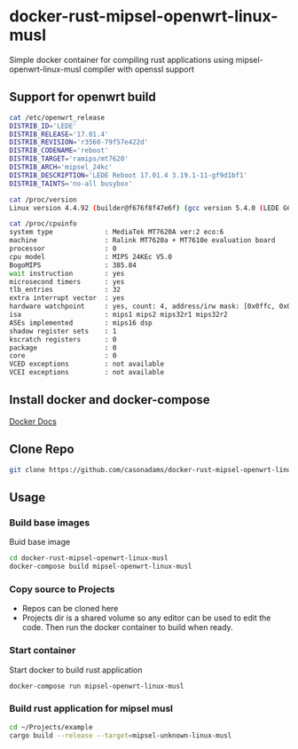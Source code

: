 # docker-rust-mipsel-openwrt-linux-musl
Simple docker container for compiling rust applications using mipsel-openwrt-linux-musl compiler with openssl support

## Support for openwrt build
```bash
cat /etc/openwrt_release
DISTRIB_ID='LEDE'
DISTRIB_RELEASE='17.01.4'
DISTRIB_REVISION='r3560-79f57e422d'
DISTRIB_CODENAME='reboot'
DISTRIB_TARGET='ramips/mt7620'
DISTRIB_ARCH='mipsel_24kc'
DISTRIB_DESCRIPTION='LEDE Reboot 17.01.4 3.19.1-11-gf9d1bf1'
DISTRIB_TAINTS='no-all busybox'

cat /proc/version
Linux version 4.4.92 (builder@f676f8f47e6f) (gcc version 5.4.0 (LEDE GCC 5.4.0 r3560-79f57e422d) )

cat /proc/cpuinfo
system type             : MediaTek MT7620A ver:2 eco:6
machine                 : Ralink MT7620a + MT7610e evaluation board
processor               : 0
cpu model               : MIPS 24KEc V5.0
BogoMIPS                : 385.84
wait instruction        : yes
microsecond timers      : yes
tlb_entries             : 32
extra interrupt vector  : yes
hardware watchpoint     : yes, count: 4, address/irw mask: [0x0ffc, 0x0ffc, 0x0ffb, 0x0ffb]
isa                     : mips1 mips2 mips32r1 mips32r2
ASEs implemented        : mips16 dsp
shadow register sets    : 1
kscratch registers      : 0
package                 : 0
core                    : 0
VCED exceptions         : not available
VCEI exceptions         : not available
```

## Install docker and docker-compose
[Docker Docs](https://docs.docker.com/)

## Clone Repo
```bash
git clone https://github.com/casonadams/docker-rust-mipsel-openwrt-linux-musl.git
```

## Usage
### Build base images
Buid base image
```bash
cd docker-rust-mipsel-openwrt-linux-musl
docker-compose build mipsel-openwrt-linux-musl
```
### Copy source to Projects
* Repos can be cloned here
* Projects dir is a shared volume so any editor can be used to edit the code.  Then run the docker container to build when ready.

### Start container
Start docker to build rust application
```bash
docker-compose run mipsel-openwrt-linux-musl
```

### Build rust application for mipsel musl
```bash
cd ~/Projects/example
cargo build --release --target=mipsel-unknown-linux-musl
```
